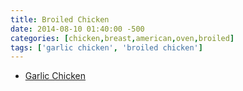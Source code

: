 ```yaml
---
title: Broiled Chicken
date: 2014-08-10 01:40:00 -500
categories: [chicken,breast,american,oven,broiled]
tags: ['garlic chicken', 'broiled chicken']
---
```


-   [Garlic Chicken](http://allrecipes.com/recipe/easy-garlic-broiled-chicken/)

